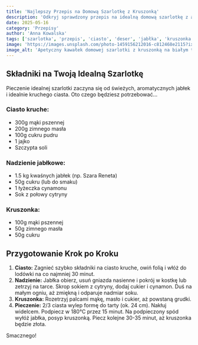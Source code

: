 ```yaml
---
title: 'Najlepszy Przepis na Domową Szarlotkę z Kruszonką'
description: 'Odkryj sprawdzony przepis na idealną domową szarlotkę z aromatyczną kruszonką. Proste kroki do pysznego ciasta, które zachwyci każdego.'
date: 2025-05-16
category: 'Przepisy'
author: 'Anna Kowalska'
tags: ['szarlotka', 'przepis', 'ciasto', 'deser', 'jabłka', 'kruszonka']
image: 'https://images.unsplash.com/photo-1459156212016-c812468e2115?ixlib=rb-4.0.3&ixid=M3wxMjA3fDB8MHxwaG90by1wYWdlfHx8fGVufDB8fHx8fA%3D%3D&auto=format&fit=crop&w=1200&q=80'
image_alt: 'Apetyczny kawałek domowej szarlotki z kruszonką na białym talerzu'
---
```


## Składniki na Twoją Idealną Szarlotkę

Pieczenie idealnej szarlotki zaczyna się od świeżych, aromatycznych jabłek i idealnie kruchego ciasta. Oto czego będziesz potrzebować...

### Ciasto kruche:
* 300g mąki pszennej
* 200g zimnego masła
* 100g cukru pudru
* 1 jajko
* Szczypta soli

### Nadzienie jabłkowe:
* 1.5 kg kwaśnych jabłek (np. Szara Reneta)
* 50g cukru (lub do smaku)
* 1 łyżeczka cynamonu
* Sok z połowy cytryny

### Kruszonka:
* 100g mąki pszennej
* 50g zimnego masła
* 50g cukru

## Przygotowanie Krok po Kroku

1.  **Ciasto:** Zagnieć szybko składniki na ciasto kruche, owiń folią i włóż do lodówki na co najmniej 30 minut.
2.  **Nadzienie:** Jabłka obierz, usuń gniazda nasienne i pokrój w kostkę lub zetrzyj na tarce. Skrop sokiem z cytryny, dodaj cukier i cynamon. Duś na małym ogniu, aż zmiękną i odparuje nadmiar soku.
3.  **Kruszonka:** Rozetrzyj palcami mąkę, masło i cukier, aż powstaną grudki.
4.  **Pieczenie:** 2/3 ciasta wylep formę do tarty (ok. 24 cm). Nakłuj widelcem. Podpiecz w 180°C przez 15 minut. Na podpieczony spód wyłóż jabłka, posyp kruszonką. Piecz kolejne 30-35 minut, aż kruszonka będzie złota.

Smacznego!